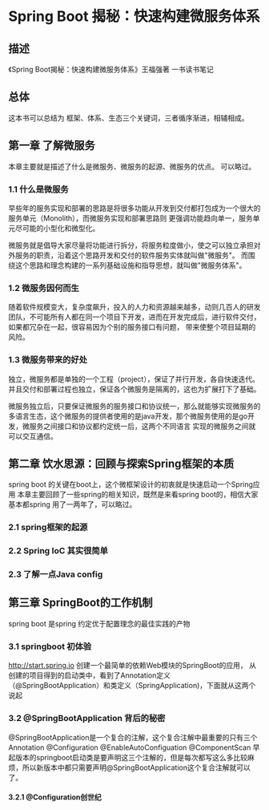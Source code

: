 # Spring Boot 揭秘：快速构建微服务体系

## 描述 
《Spring Boot揭秘：快速构建微服务体系》王福强著 一书读书笔记

## 总体
这本书可以总结为 框架、体系、生态三个关键词，三者循序渐进，相辅相成。

## 第一章 了解微服务

本章主要就是描述了什么是微服务、微服务的起源、微服务的优点。 可以略过。

### 1.1 什么是微服务
 早些年的服务实现和部署的思路是将很多功能从开发到交付都打包成为一个很大的服务单元（Monolith），而微服务实现和部署思路则
 更强调功能趋向单一，服务单元尽可能的小型化和微型化。
 
 微服务就是倡导大家尽量将功能进行拆分，将服务粒度做小，使之可以独立承担对外服务的职责，沿着这个思路开发和交付的软件服务实体就叫做"微服务"。
 而围绕这个思路和理念构建的一系列基础设施和指导思想，就叫做"微服务体系"。

### 1.2 微服务因何而生
随着软件规模变大，复杂度飙升，投入的人力和资源越来越多，动则几百人的研发团队，不可能所有人都在同一个项目下开发，进而在开发完成后，进行软件交付，如果都冗杂在一起，很容易因为个别的服务接口有问题，
带来使整个项目延期的风险。

### 1.3 微服务带来的好处

独立，微服务都是单独的一个工程（project），保证了并行开发，各自快速迭代。
并且交付和部署过程也独立，保证各个微服务是隔离的，这也为扩展打下了基础。

微服务独立后，只要保证微服务的服务接口和协议统一，那么就能够实现微服务的多语言生态，这个微服务的提供者使用的是java开发，那个微服务使用的是go开发，微服务之间接口和协议都约定统一后，这两个不同语言
实现的微服务之间就可以交互通信。

## 第二章 饮水思源：回顾与探索Spring框架的本质

spring boot 的关键在boot上，这个微框架设计的初衷就是快速启动一个Spring应用
本章主要回顾了一些spring的相关知识，既然是来看spring boot的，相信大家基本都spring 用了一两年了，可以略过。

### 2.1 spring框架的起源

### 2.2 Spring IoC 其实很简单

### 2.3 了解一点Java config

## 第三章 SpringBoot的工作机制

spring boot 是spring 约定优于配置理念的最佳实践的产物

### 3.1 springboot 初体验
http://start.spring.io 创建一个最简单的依赖Web模块的SpringBoot的应用， 从创建的项目得到的启动类中，看到了Annotation定义（@SpringBootApplication）和类定义（SpringApplication)，下面就从这两个说起

### 3.2 @SpringBootApplication 背后的秘密
@SpringBootApplication是一个复合的注解，这个复合注解中最重要的只有三个Annotation 
@Configuration 
@EnableAutoConfiguation
@ComponentScan
早起版本的springboot启动类是要声明这三个注解的，但是每次都写这么多比较麻烦，所以新版本中都只需要声明@SpringBootApplication这个复合注解就可以了。

#### 3.2.1 @Configuration创世纪
